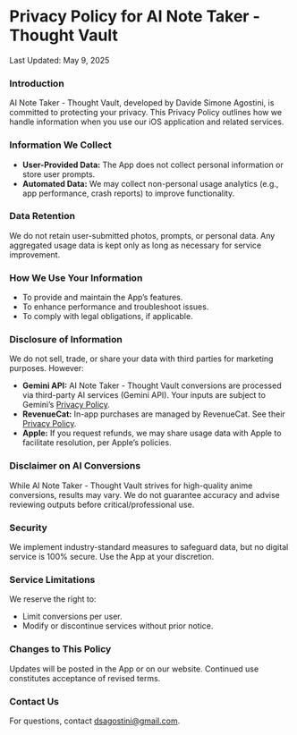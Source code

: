 # Privacy Policy for AI Note Taker - Thought Vault
Last Updated: May 9, 2025

### Introduction
AI Note Taker - Thought Vault, developed by Davide Simone Agostini, is committed to protecting your privacy. This Privacy Policy outlines how we handle information when you use our iOS application and related services.

### Information We Collect
- **User-Provided Data:** The App does not collect personal information or store user prompts.
- **Automated Data:** We may collect non-personal usage analytics (e.g., app performance, crash reports) to improve functionality.

### Data Retention
We do not retain user-submitted photos, prompts, or personal data. Any aggregated usage data is kept only as long as necessary for service improvement.

### How We Use Your Information
- To provide and maintain the App’s features.
- To enhance performance and troubleshoot issues.
- To comply with legal obligations, if applicable.

### Disclosure of Information
We do not sell, trade, or share your data with third parties for marketing purposes. However:

- **Gemini API:** AI Note Taker - Thought Vault conversions are processed via third-party AI services (Gemini API). Your inputs are subject to Gemini’s [Privacy Policy](https://ai.google.dev/gemini-api/terms?hl=it).
- **RevenueCat:** In-app purchases are managed by RevenueCat. See their [Privacy Policy](https://www.revenuecat.com/privacy/).
- **Apple:** If you request refunds, we may share usage data with Apple to facilitate resolution, per Apple’s policies.

### Disclaimer on AI Conversions
While AI Note Taker - Thought Vault strives for high-quality anime conversions, results may vary. We do not guarantee accuracy and advise reviewing outputs before critical/professional use.

### Security
We implement industry-standard measures to safeguard data, but no digital service is 100% secure. Use the App at your discretion.

### Service Limitations
We reserve the right to:

- Limit conversions per user.
- Modify or discontinue services without prior notice.

### Changes to This Policy
Updates will be posted in the App or on our website. Continued use constitutes acceptance of revised terms.

### Contact Us
For questions, contact [dsagostini@gmail.com](mailto:dsagostini@gmail.com).

